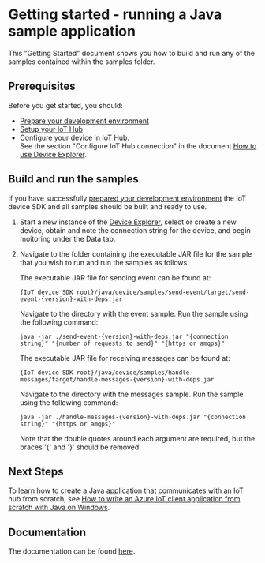 # Getting started - running a Java sample application

This "Getting Started" document shows you how to build and run any of the samples contained within the samples folder.

## Prerequisites

Before you get started, you should:
- [Prepare your development environment][devbox-setup]
- [Setup your IoT Hub][setup-iothub]
- Configure your device in IoT Hub. <br/>See the section "Configure IoT Hub connection" in the document [How to use Device Explorer][device-explorer].

## Build and run the samples

If you have successfully [prepared your development environment][devbox-setup] the IoT device SDK and all samples should be built and ready to use.

1. Start a new instance of the [Device Explorer][device-explorer], select or create a new device, obtain and note the connection string for the device, and begin moitoring under the Data tab.

2. Navigate to the folder containing the executable JAR file for the sample that you wish to run and run the samples as follows:

	The executable JAR file for sending event
	can be found at:

	```
	{IoT device SDK root}/java/device/samples/send-event/target/send-event-{version}-with-deps.jar
	```

	Navigate to the directory with the event sample. Run the sample using the following command:

	```
	java -jar ./send-event-{version}-with-deps.jar "{connection string}" "{number of requests to send}" "{https or amqps}"
	```

	The executable JAR file for receiving messages can be found at:

	```
	{IoT device SDK root}/java/device/samples/handle-messages/target/handle-messages-{version}-with-deps.jar
	```

	Navigate to the directory with the messages sample. Run the sample using the following command:

	```
	java -jar ./handle-messages-{version}-with-deps.jar "{connection string}" "{https or amqps}"
	```

	Note that the double quotes around each argument are required, but the braces '{' and '}' should be removed.

## Next Steps
To learn how to create a Java application that communicates with an IoT hub from scratch, see [How to write an Azure IoT client application from scratch with Java on Windows][create-from-scratch].

## Documentation

The documentation can be found [here](https://azure.github.io/azure-iot-sdks/java/api_reference/index.html).

[create-from-scratch]: build_java_app_from_scratch.md
[devbox-setup]: devbox_setup.md
[setup-iothub]: ../../../doc/setup_iothub.md
[device-explorer]: ../../../tools/DeviceExplorer/devdoc/how_to_use_device_explorer.md
